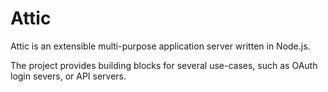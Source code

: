 # Attic

Attic is an extensible multi-purpose application server written in Node.js.

The project provides building blocks for several use-cases, such as OAuth login severs, or API servers.
